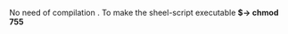 No need of compilation .
To make the sheel-script executable 
  <b> $-> chmod 755 <script-name> </b>
